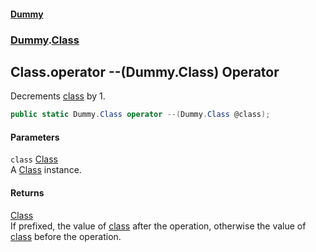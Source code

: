 #### [Dummy](./Home.md 'Home')
### [Dummy](./Dummy.md 'Dummy').[Class](./Dummy-Class.md 'Dummy.Class')
## Class.operator --(Dummy.Class) Operator
Decrements [class](#Dummy-Class-op_Decrement(Dummy-Class)-class 'Dummy.Class.op_Decrement(Dummy.Class).class') by 1.  
```csharp
public static Dummy.Class operator --(Dummy.Class @class);
```
#### Parameters
<a name='Dummy-Class-op_Decrement(Dummy-Class)-class'></a>
`class` [Class](./Dummy-Class.md 'Dummy.Class')  
A [Class](./Dummy-Class.md 'Dummy.Class') instance.  
  
#### Returns
[Class](./Dummy-Class.md 'Dummy.Class')  
If prefixed, the value of [class](#Dummy-Class-op_Decrement(Dummy-Class)-class 'Dummy.Class.op_Decrement(Dummy.Class).class') after the operation, otherwise the value of [class](#Dummy-Class-op_Decrement(Dummy-Class)-class 'Dummy.Class.op_Decrement(Dummy.Class).class') before the operation.  
